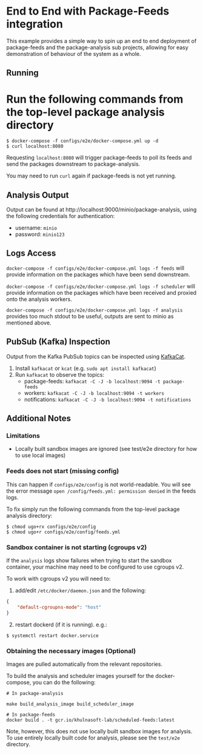 # End to End with Package-Feeds integration

This example provides a simple way to spin up an end to end deployment of package-feeds and the package-analysis sub projects, allowing for easy demonstration of behaviour of the system as a whole.

## Running

# Run the following commands from the top-level package analysis directory

```shell
$ docker-compose -f configs/e2e/docker-compose.yml up -d
$ curl localhost:8080
```

Requesting `localhost:8080` will trigger package-feeds to poll its feeds and send the packages downstream to package-analysis.

You may need to run `curl` again if package-feeds is not yet running.

## Analysis Output

Output can be found at http://localhost:9000/minio/package-analysis,
using the following credentials for authentication:

- username: `minio`
- password: `minio123`

## Logs Access

`docker-compose -f configs/e2e/docker-compose.yml logs -f feeds` will provide information on the packages which have been send downstream.

`docker-compose -f configs/e2e/docker-compose.yml logs -f scheduler` will provide information on the packages which have been received and proxied onto the analysis workers.

`docker-compose -f configs/e2e/docker-compose.yml logs -f analysis` provides too much stdout to be useful, outputs are sent to minio as mentioned above.

## PubSub (Kafka) Inspection

Output from the Kafka PubSub topics can be inspected using
[KafkaCat](https://github.com/edenhill/kcat).

1. Install `kafkacat` or `kcat` (e.g. `sudo apt install kafkacat`)
2. Run `kafkacat` to observe the topics:
    - package-feeds: `kafkacat -C -J -b localhost:9094 -t package-feeds`
    - workers: `kafkacat -C -J -b localhost:9094 -t workers`
    - notifications: `kafkacat -C -J -b localhost:9094 -t notifications`

## Additional Notes

### Limitations

- Locally built sandbox images are ignored (see test/e2e directory for how to use local images)

### Feeds does not start (missing config)

This can happen if `configs/e2e/config` is not world-readable. You will see the error message `open /config/feeds.yml: permission denied` in the feeds logs.

To fix simply run the following commands from the top-level package analysis directory:

```shell
$ chmod ugo+rx configs/e2e/config
$ chmod ugo+r configs/e2e/config/feeds.yml
```

### Sandbox container is not starting (cgroups v2)

If the `analysis` logs show failures when trying to start the sandbox container, your machine may need to be configured to use cgroups v2.

To work with cgroups v2 you will need to:

1. add/edit `/etc/docker/daemon.json` and the following:

```json
{
    "default-cgroupns-mode": "host"
}
```

2. restart dockerd (if it is running). e.g.:

```shell
$ systemctl restart docker.service
```

### Obtaining the necessary images (Optional)

Images are pulled automatically from the relevant repositories.

To build the analysis and scheduler images yourself for the docker-compose, you can do the following:

```
# In package-analysis

make build_analysis_image build_scheduler_image

# In package-feeds
docker build . -t gcr.io/khulnasoft-lab/scheduled-feeds:latest
```

Note, however, this does not use locally built sandbox images for analysis. To use entirely locally
built code for analysis, please see the `test/e2e` directory.
